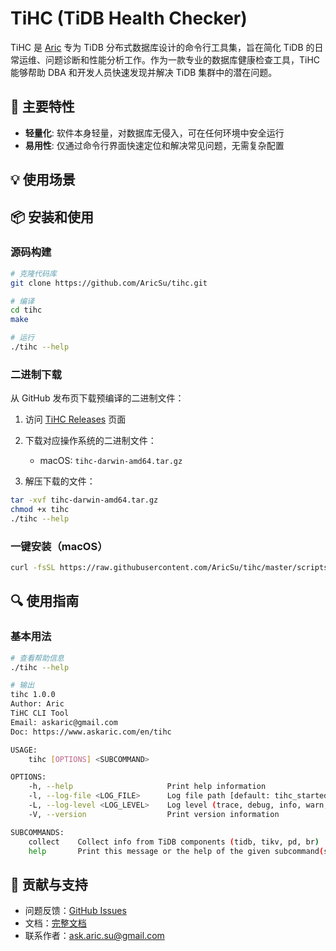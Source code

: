# TiHC (TiDB Health Checker)


TiHC 是 [Aric](../about.md) 专为 TiDB 分布式数据库设计的命令行工具集，旨在简化 TiDB 的日常运维、问题诊断和性能分析工作。作为一款专业的数据库健康检查工具，TiHC 能够帮助 DBA 和开发人员快速发现并解决 TiDB 集群中的潜在问题。

## 🚀 主要特性

- **轻量化**: 软件本身轻量，对数据库无侵入，可在任何环境中安全运行
- **易用性**: 仅通过命令行界面快速定位和解决常见问题，无需复杂配置

## 💡 使用场景


## 📦 安装和使用

### 源码构建

```bash
# 克隆代码库
git clone https://github.com/AricSu/tihc.git

# 编译
cd tihc
make

# 运行
./tihc --help
```

### 二进制下载

从 GitHub 发布页下载预编译的二进制文件：

1. 访问 [TiHC Releases](https://github.com/aricsu/tihc/releases) 页面
2. 下载对应操作系统的二进制文件：
   - macOS: `tihc-darwin-amd64.tar.gz`

3. 解压下载的文件：
```bash
tar -xvf tihc-darwin-amd64.tar.gz
chmod +x tihc
./tihc --help
```

### 一键安装（macOS）

```bash
curl -fsSL https://raw.githubusercontent.com/AricSu/tihc/master/scripts/install.sh | bash
```

## 🔍 使用指南

### 基本用法

```bash
# 查看帮助信息
./tihc --help

# 输出
tihc 1.0.0
Author: Aric
TiHC CLI Tool
Email: askaric@gmail.com
Doc: https://www.askaric.com/en/tihc

USAGE:
    tihc [OPTIONS] <SUBCOMMAND>

OPTIONS:
    -h, --help                     Print help information
    -l, --log-file <LOG_FILE>      Log file path [default: tihc_started_at_20250320_142358.log]
    -L, --log-level <LOG_LEVEL>    Log level (trace, debug, info, warn, error) [default: info]
    -V, --version                  Print version information

SUBCOMMANDS:
    collect    Collect info from TiDB components (tidb, tikv, pd, br)
    help       Print this message or the help of the given subcommand(s)
```

## 🤝 贡献与支持

- 问题反馈：[GitHub Issues](https://github.com/aricsu/tihc/issues)
- 文档：[完整文档](https://www.askaric.com/zh/tihc)
- 联系作者：ask.aric.su@gmail.com
